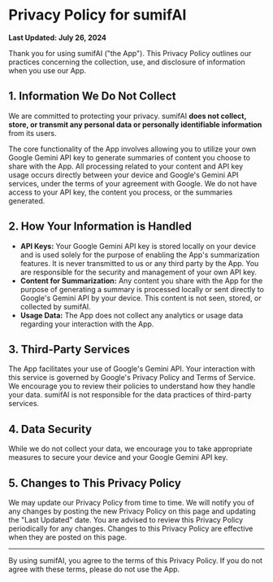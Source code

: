 # Privacy Policy for sumifAI

**Last Updated: July 26, 2024**

Thank you for using sumifAI ("the App"). This Privacy Policy outlines our practices concerning the collection, use, and disclosure of information when you use our App.

## 1. Information We Do Not Collect

We are committed to protecting your privacy. sumifAI **does not collect, store, or transmit any personal data or personally identifiable information** from its users.

The core functionality of the App involves allowing you to utilize your own Google Gemini API key to generate summaries of content you choose to share with the App. All processing related to your content and API key usage occurs directly between your device and Google's Gemini API services, under the terms of your agreement with Google. We do not have access to your API key, the content you process, or the summaries generated.

## 2. How Your Information is Handled

- **API Keys:** Your Google Gemini API key is stored locally on your device and is used solely for the purpose of enabling the App's summarization features. It is never transmitted to us or any third party by the App. You are responsible for the security and management of your own API key.
- **Content for Summarization:** Any content you share with the App for the purpose of generating a summary is processed locally or sent directly to Google's Gemini API by your device. This content is not seen, stored, or collected by sumifAI.
- **Usage Data:** The App does not collect any analytics or usage data regarding your interaction with the App.

## 3. Third-Party Services

The App facilitates your use of Google's Gemini API. Your interaction with this service is governed by Google's Privacy Policy and Terms of Service. We encourage you to review their policies to understand how they handle your data. sumifAI is not responsible for the data practices of third-party services.

## 4. Data Security

While we do not collect your data, we encourage you to take appropriate measures to secure your device and your Google Gemini API key.

## 5. Changes to This Privacy Policy

We may update our Privacy Policy from time to time. We will notify you of any changes by posting the new Privacy Policy on this page and updating the "Last Updated" date. You are advised to review this Privacy Policy periodically for any changes. Changes to this Privacy Policy are effective when they are posted on this page.

---

By using sumifAI, you agree to the terms of this Privacy Policy. If you do not agree with these terms, please do not use the App.
